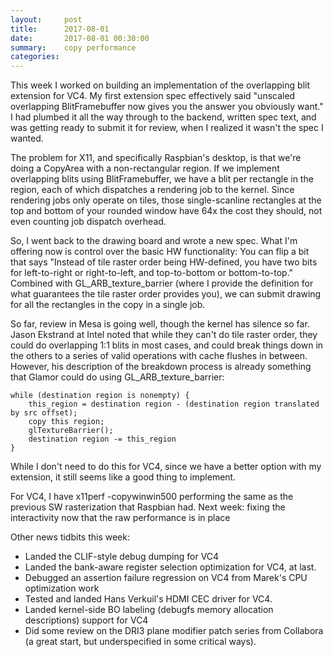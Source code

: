 ```yaml
---
layout:     post
title:      2017-08-01
date:       2017-08-01 00:30:00
summary:    copy performance
categories: 
---
```


This week I worked on building an implementation of the overlapping
blit extension for VC4.  My first extension spec effectively said
"unscaled overlapping BlitFramebuffer now gives you the answer you
obviously want."  I had plumbed it all the way through to the backend,
written spec text, and was getting ready to submit it for review, when
I realized it wasn't the spec I wanted.

The problem for X11, and specifically Raspbian's desktop, is that
we're doing a CopyArea with a non-rectangular region.  If we implement
overlapping blits using BlitFramebuffer, we have a blit per rectangle
in the region, each of which dispatches a rendering job to the kernel.
Since rendering jobs only operate on tiles, those single-scanline
rectangles at the top and bottom of your rounded window have 64x the
cost they should, not even counting job dispatch overhead.

So, I went back to the drawing board and wrote a new spec.  What I'm
offering now is control over the basic HW functionality: You can
flip a bit that says "Instead of tile raster order being HW-defined,
you have two bits for left-to-right or right-to-left, and
top-to-bottom or bottom-to-top."  Combined with GL_ARB_texture_barrier
(where I provide the definition for what guarantees the tile raster
order provides you), we can submit drawing for all the rectangles in
the copy in a single job.

So far, review in Mesa is going well, though the kernel has silence so
far.  Jason Ekstrand at Intel noted that while they can't do tile
raster order, they could do overlapping 1:1 blits in most cases, and
could break things down in the others to a series of valid operations
with cache flushes in between.  However, his description of the
breakdown process is already something that Glamor could do using
GL_ARB_texture_barrier:

    while (destination region is nonempty) {
        this_region = destination region - (destination region translated by src offset);
        copy this region;
        glTextureBarrier();
        destination region -= this_region
    }

While I don't need to do this for VC4, since we have a better option
with my extension, it still seems like a good thing to implement.

For VC4, I have x11perf -copywinwin500 performing the same as the
previous SW rasterization that Raspbian had.  Next week: fixing the
interactivity now that the raw performance is in place

Other news tidbits this week:

- Landed the CLIF-style debug dumping for VC4
- Landed the bank-aware register selection optimization for VC4, at last.
- Debugged an assertion failure regression on VC4 from Marek's CPU
  optimization work
- Tested and landed Hans Verkuil's HDMI CEC driver for VC4.
- Landed kernel-side BO labeling (debugfs memory allocation descriptions)
  support for VC4
- Did some review on the DRI3 plane modifier patch series from
  Collabora (a great start, but underspecified in some critical ways).
